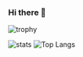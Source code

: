 ### Hi there 🥢


![trophy](https://github-profile-trophy.vercel.app/?username=kazuma-nakagawa&theme=onedark&title=Joined2020,Stars,Commit,Repositories,Followers,Issues)

![stats](https://github-readme-stats.vercel.app/api?username=kazuma-nakagawa&count_private=true&show_icons=true&theme=react&hide=prs)
![Top Langs](https://github-readme-stats.vercel.app/api/top-langs/?username=kazuma-nakagawa&layout=compact&theme=solarized-light)


